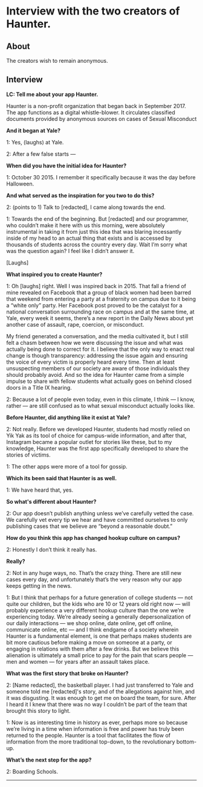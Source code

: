 # Interview with the two creators of Haunter.

## About

The creators wish to remain anonymous.

## Interview

**LC: Tell me about your app Haunter.**

Haunter is a non-profit organization that began back in September 2017. The app functions as a digital whistle-blower. It circulates classified documents provided by anonymous sources on cases of Sexual Misconduct

**And it began at Yale?**

1: Yes, (laughs) at Yale.

2: After a few false starts —

**When did you have the initial idea for Haunter?**

1: October 30 2015. I remember it specifically because it was the day before Halloween.

**And what served as the inspiration for you two to do this?**

2: (points to 1) Talk to [redacted], I came along towards the end.

1: Towards the end of the beginning. But [redacted] and our programmer, who couldn’t make it here with us this morning, were absolutely instrumental in taking it from just this idea that was blaring incessantly inside of my head to an actual thing that exists and is accessed by thousands of students across the country every day. Wait I’m sorry what was the question again? I feel like I didn’t answer it.

[Laughs]

**What inspired you to create Haunter?**

1: Oh [laughs] right. Well I was inspired back in 2015. That fall a friend of mine revealed on Facebook that a group of black women had been barred that weekend from entering a party at a fraternity on campus due to it being a “white only” party. Her Facebook post proved to be the catalyst for a national conversation surrounding race on campus and at the same time, at Yale, every week it seems, there’s a new report in the Daily News about yet another case of assault, rape, coercion, or misconduct.

My friend generated a conversation, and the media cultivated it, but I still felt a chasm between how we were discussing the issue and what was actually being done to correct for it. I believe that the only way to enact real change is though transparency: addressing the issue again and ensuring the voice of every victim is properly heard every time. Then at least unsuspecting members of our society are aware of those individuals they should probably avoid. And so the idea for Haunter came from a simple impulse to share with fellow students what actually goes on behind closed doors in a Title IX hearing.


2: Because a lot of people even today, even in this climate, I think — I know, rather — are still confused as to what sexual misconduct actually looks like.

**Before Haunter, did anything like it exist at Yale?**

2: Not really. Before we developed Haunter, students had mostly relied on Yik Yak as its tool of choice for campus-wide information, and after that, Instagram became a  popular outlet for stories like these, but to my knowledge, Haunter was the first app specifically developed to share the stories of victims.

1: The other apps were more of a tool for gossip.

**Which its been said that Haunter is as well.**

1: We have heard that, yes.

**So what's different about Haunter?**

2: Our app doesn’t publish anything unless we’ve carefully vetted the case. We carefully vet every tip we hear and have committed ourselves to only publishing cases that we believe are “beyond a reasonable doubt.”

**How do you think this app has changed hookup culture on campus?**

2: Honestly I don’t think it really has.

**Really?**

2: Not in any huge ways, no. That’s the crazy thing. There are still new cases every day, and unfortunately that’s the very reason why our app keeps getting in the news.

1: But I think that perhaps for a future generation of college students — not quite our children, but the kids who are 10 or 12 years old right now — will probably experience a very different hookup culture than the one we’re experiencing today. We’re already seeing a generally depersonalization of our daily interactions — we shop online, date online, get off online, communicate online, etc — and I think endgame of a society wherein Haunter is a fundamental element, is one that perhaps makes students are bit more cautious before making  a move on someone at a party, or engaging in relations with them after a few drinks. But we believe this alienation is ultimately a small price to pay for the pain that scars people — men and women — for years after an assault takes place.

**What was the first story that broke on Haunter?**

2: [Name redacted], the basketball player. I had just transferred to Yale and someone told me [redacted]'s story, and of the allegations against him, and it was disgusting. It was enough to get me on board the team, for sure. After I heard it I knew that there was no way I couldn’t be part of the team that brought this story to light.

1: Now is as interesting time in history as ever, perhaps more so because we’re living in a time when information is free and power has truly been returned to the people. Haunter is a tool that facilitates the flow of information from the more traditional top-down, to the revolutionary bottom-up.

**What’s the next step for the app?**

2: Boarding Schools.

***
